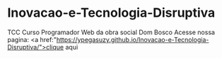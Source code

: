 # Inovacao-e-Tecnologia-Disruptiva
 TCC Curso Programador Web da obra social Dom Bosco
Acesse nossa pagina:
<a href:"https://ypegasuzy.github.io/Inovacao-e-Tecnologia-Disruptiva/">clique aqui </a>